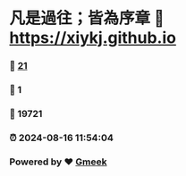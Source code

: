 # 凡是過往；皆為序章 :link: https://xiykj.github.io 
### :page_facing_up: [21](https://xiykj.github.io/tag.html) 
### :speech_balloon: 1 
### :hibiscus: 19721 
### :alarm_clock: 2024-08-16 11:54:04 
### Powered by :heart: [Gmeek](https://github.com/Meekdai/Gmeek)
